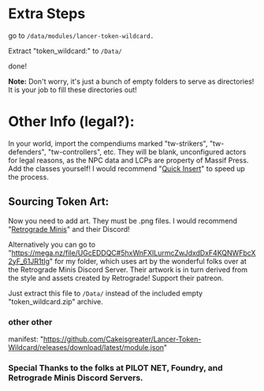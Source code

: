 # Extra Steps
go to ```/data/modules/lancer-token-wildcard.```

Extract "token_wildcard:" to ```/Data/```

done!

**Note:** Don't worry, it's just a bunch of empty folders to serve as directories! It is your job to fill these directories out!


# Other Info (legal?):
In your world, import the compendiums marked "tw-strikers", "tw-defenders", "tw-controllers", etc. They will be blank, unconfigured actors for legal reasons, as the NPC data and LCPs are property of Massif Press. Add the classes yourself! I would recommend "[Quick Insert](https://foundryvtt.com/packages/quick-insert)" to speed up the process.

## Sourcing Token Art:
Now you need to add art. They must be .png files. I would recommend "[Retrograde Minis](https://retrogrademinis.com/)" and their Discord!

Alternatively you can go to "https://mega.nz/file/UGcEDDQC#5hxWnFXlLurmcZwJdxdDxF4KQNWFbcX2yF_61JR1tlg" for my folder, which uses art by the wonderful folks over at the Retrograde Minis Discord Server. Their artwork is in turn derived from the style and assets created by Retrograde! Support their patreon. 

Just extract this file to ```/Data/``` instead of the included empty "token_wildcard.zip" archive. 

### other other
manifest: "https://github.com/Cakeisgreater/Lancer-Token-Wildcard/releases/download/latest/module.json"


### Special Thanks to the folks at PILOT NET, Foundry, and Retrograde Minis Discord Servers.
